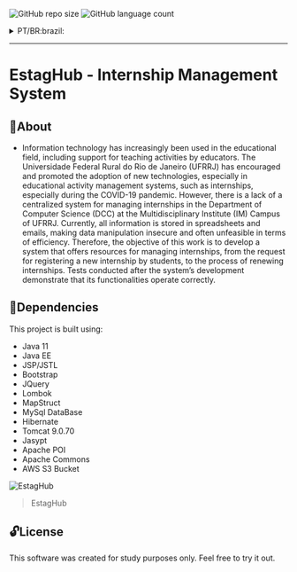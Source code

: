 ![GitHub repo size](https://img.shields.io/github/repo-size/AlianPro/AmeDigital-Challenge--API)
![GitHub language count](https://img.shields.io/github/languages/count/AlianPro/AmeDigital-Challenge--API)

<details id="pt">
  <summary>PT/BR:brazil:</summary>
  
  # EstagHub - Sistema de Gerenciamento de Estágio

## :page_with_curl:Sobre
- A tecnologia da informação tem sido cada vez mais utilizada na área educacional, incluindo o apoio às atividades de ensino pelos docentes. A Universidade Federal Rural do Rio de Janeiro (UFRRJ) tem incentivado e promovido a adoção de novas tecnologias, especialmente em sistemas de gerenciamento de atividades educacionais, como o estágio, principalmente durante o período da pandemia da COVID-19. No entanto, há a falta de um sistema centralizado para o controle de estágios no Departamento de Ciência da Computação (DCC) do Campus Instituto Multidisciplinar (IM) da UFRRJ. Atualmente, todas as informações são armazenadas em planilhas eletrônicas e e-mails, o que torna a manipulação dos dados insegura e muitas vezes inviável em termos de eficiência. Sendo assim, o objetivo deste trabalho visa desenvolver um sistema que ofereça recursos para o gerenciamento dos estágios, desde a solicitação do registro do cadastro de um novo estágio pelos(as) discentes, até o processo de renovação dos estágios. Os testes realizados após o desenvolvimento do sistema demonstraram que suas funcionalidades operam corretamente.

## :bookmark_tabs:Dependências

Este projeto é construido usando:

- Java 11
- Java EE
- JSP/JSTL
- Bootstrap
- JQuery
- Lombok
- MapStruct
- MySql DataBase
- Hibernate
- Tomcat 9.0.70
- Jasypt
- Apache POI
- Apache Commons
- AWS S3 Bucket

![EstagHub](https://user-images.githubusercontent.com/13512651/229331328-49cd10de-85a6-4a7f-8688-15bd18923157.png)
>EstagHub

## :unlock:Licença 

Este software foi criado apenas para fins de estudo. Sinta-se à vontade para experimentar. 

</details>

---
  
# EstagHub - Internship Management System

## :page_with_curl:About
- Information technology has increasingly been used in the educational field, including support for teaching activities by educators. The Universidade Federal Rural do Rio de Janeiro (UFRRJ) has encouraged and promoted the adoption of new technologies, especially in educational activity management systems, such as internships, especially during the COVID-19 pandemic. However, there is a lack of a centralized system for managing internships in the Department of Computer Science (DCC) at the Multidisciplinary Institute (IM) Campus of UFRRJ. Currently, all information is stored in spreadsheets and emails, making data manipulation insecure and often unfeasible in terms of efficiency. Therefore, the objective of this work is to develop a system that offers resources for managing internships, from the request for registering a new internship by students, to the process of renewing internships. Tests conducted after the system’s development demonstrate that its functionalities operate correctly.

## :bookmark_tabs:Dependencies

This project is built using:

- Java 11
- Java EE
- JSP/JSTL
- Bootstrap
- JQuery
- Lombok
- MapStruct
- MySql DataBase
- Hibernate
- Tomcat 9.0.70
- Jasypt
- Apache POI
- Apache Commons
- AWS S3 Bucket

![EstagHub](https://user-images.githubusercontent.com/13512651/229331328-49cd10de-85a6-4a7f-8688-15bd18923157.png)
>EstagHub

## :unlock:License 

This software was created for study purposes only. Feel free to try it out.
